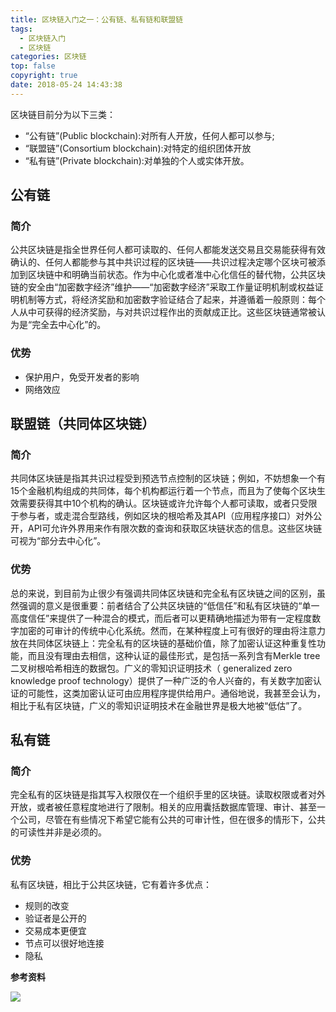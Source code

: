 ```yaml
---
title: 区块链入门之一：公有链、私有链和联盟链
tags:
  - 区块链入门
  - 区块链
categories: 区块链
top: false
copyright: true
date: 2018-05-24 14:43:38
---
```

区块链目前分为以下三类：
* “公有链”(Public blockchain):对所有人开放，任何人都可以参与;
* “联盟链”(Consortium blockchain):对特定的组织团体开放
* “私有链”(Private blockchain):对单独的个人或实体开放。


<!--more-->

## 公有链
### 简介
公共区块链是指全世界任何人都可读取的、任何人都能发送交易且交易能获得有效确认的、任何人都能参与其中共识过程的区块链——共识过程决定哪个区块可被添加到区块链中和明确当前状态。作为中心化或者准中心化信任的替代物，公共区块链的安全由“加密数字经济”维护——“加密数字经济”采取工作量证明机制或权益证明机制等方式，将经济奖励和加密数字验证结合了起来，并遵循着一般原则：每个人从中可获得的经济奖励，与对共识过程作出的贡献成正比。这些区块链通常被认为是“完全去中心化”的。
### 优势
* 保护用户，免受开发者的影响
* 网络效应


## 联盟链（共同体区块链）
### 简介
共同体区块链是指其共识过程受到预选节点控制的区块链；例如，不妨想象一个有15个金融机构组成的共同体，每个机构都运行着一个节点，而且为了使每个区块生效需要获得其中10个机构的确认。区块链或许允许每个人都可读取，或者只受限于参与者，或走混合型路线，例如区块的根哈希及其API（应用程序接口）对外公开，API可允许外界用来作有限次数的查询和获取区块链状态的信息。这些区块链可视为“部分去中心化”。
### 优势
总的来说，到目前为止很少有强调共同体区块链和完全私有区块链之间的区别，虽然强调的意义是很重要：前者结合了公共区块链的“低信任”和私有区块链的“单一高度信任”来提供了一种混合的模式，而后者可以更精确地描述为带有一定程度数字加密的可审计的传统中心化系统。然而，在某种程度上可有很好的理由将注意力放在共同体区块链上：完全私有的区块链的基础价值，除了加密认证这种重复性功能，而且没有理由去相信，这种认证的最佳形式，是包括一系列含有Merkle tree二叉树根哈希相连的数据包。广义的零知识证明技术（ generalized zero knowledge proof technology）提供了一种广泛的令人兴奋的，有关数字加密认证的可能性，这类加密认证可由应用程序提供给用户。通俗地说，我甚至会认为，相比于私有区块链，广义的零知识证明技术在金融世界是极大地被“低估”了。

## 私有链

### 简介
完全私有的区块链是指其写入权限仅在一个组织手里的区块链。读取权限或者对外开放，或者被任意程度地进行了限制。相关的应用囊括数据库管理、审计、甚至一个公司，尽管在有些情况下希望它能有公共的可审计性，但在很多的情形下，公共的可读性并非是必须的。

### 优势
私有区块链，相比于公共区块链，它有着许多优点：

* 规则的改变
* 验证者是公开的
* 交易成本更便宜
* 节点可以很好地连接
* 隐私



**参考资料**
[]()

![](http://oankigr4l.bkt.clouddn.com/wexin.png)